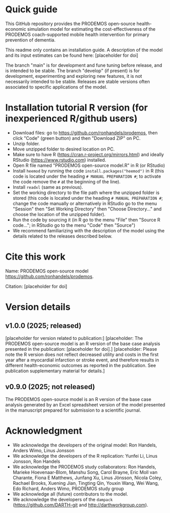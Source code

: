 # Quick guide

This GitHub repository provides the PRODEMOS open-source health-economic simulation model for estimating the cost-effectiveness of the PRODEMOS coach-supported mobile health intervention for primary prevention of dementia. 

This readme only contains an installation guide. A description of the model and its input estimates can be found here: [placeholder for doi]

The branch "main" is for development and fune tuning before release, and is intended to be stable. The branch "develop" (if present) is for development, experimenting and exploring new features, it is not necessarily intended to be stable. Releases are stable versions often associated to specific applications of the model. 

# Installation tutorial R version (for inexperienced R/github users)

- Download files: go to https://github.com/ronhandels/prodemos, then click "Code" (green button) and then "Download ZIP" on PC. 
- Unzip folder. 
- Move unzipped folder to desired location on PC. 
- Make sure to have R (https://cran.r-project.org/mirrors.html) and ideally RStudio (https://www.rstudio.com) installed. 
- Open R file named "PRODEMOS open-source model.R" in R (or RStudio)
- Install `heemod` by running the code `install.packages("heemod")` in R (this code is located under the heading `# MANUAL PREPARATION #`; to activate the code remove the `#` at the beginning of the line).
- Install `readxl` (same as previous). 
- Set the working directory to the file path where the unzipped folder is stored (this code is located under the heading `# MANUAL PREPARATION #`; change the code manually or alternatively in RStudio go to the menu "Session" then "Set Working Directory" then "Choose Directory..." and choose the location of the unzipped folder).
- Run the code by sourcing it (in R go to the menu "File" then "Source R code..."; in RStudio go to the menu "Code" then "Source")
- We recommend familiarizing with the description of the model using the details related to the releases described below.

# Cite this work

Name: PRODEMOS open-source model <https://github.com/ronhandels/prodemos>. 

Citation: [placeholder for doi]

# Version details

## v1.0.0 (2025; released)

[placeholder for version related to publication:]
[placeholder: The PRODEMOS open-source model is an R version of the base case analysis presented in the publication: [placeholder for doi].] 
[placeholder: Please note the R version does not reflect decreased utility and costs in the first year after a myocardial infarction or stroke event, and therefore results in different health-economic outcomes as reported in the publication. See publication supplementary material for details.]

## v0.9.0 (2025; not released)

The PRODEMOS open-source model is an R version of the base case analysis generated by an Excel spreadsheet version of the model presented in the manuscript prepared for submission to a scientific journal. 

# Acknowledgment

- We acknowledge the developers of the original model: Ron Handels, Anders Wimo, Linus Jonsson
- We acknowledge the developers of the R replication: Yunfei Li, Linus Jonsson, Ron Handels
- We acknowledge the PRODEMOS study collaborators: Ron Handels, Marieke Hoevenaar-Blom, Manshu Song, Carol Brayne, Eric Moll van Charante, Fiona E Matthews, Junfang Xu, Linus Jönsson, Nicola Coley, Rachael Brooks, Xuening Jian, Tingting Qin, Youxin Wang, Wei Wang, Edo Richard, Anders Wimo, PRODEMOS study group
- We acknowledge all (future) contributors to the model.
- We acknowledge the developers of the `dampack` (<https://github.com/DARTH-git> and <http://darthworkgroup.com>).

